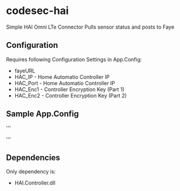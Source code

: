 codesec-hai
===========
Simple HAI Omni LTe Connector
Pulls sensor status and posts to Faye

Configuration
-------------
Requires following Configuration Settings in App.Config:
* fayeURL 
* HAC_IP - Home Automatio Controller IP
* HAC_Port - Home Automatio Controller IP
* HAC_Enc1 - Controller Encryption Key (Part 1)
* HAC_Enc2 - Controller Encryption Key (Part 2)

Sample App.Config
-----------------
'''
<?xml version="1.0" encoding="utf-8" ?>
<configuration>
  <appSettings>
    <add key ="fayeURL" value = "http://10.10.10.1:9292/faye"/>
    <add key ="HAC_IP" value = "10.10.10.2"/>
    <add key ="HAC_Port" value = "4369"/>
    <add key ="HAC_Enc1" value = "0123456789ABCDEF"/>
    <add key ="HAC_Enc2" value = "FEDCBA9876543210"/>
  </appSettings>
</configuration>
'''

Dependencies
------------
Only dependency is:
* HAI.Controller.dll


